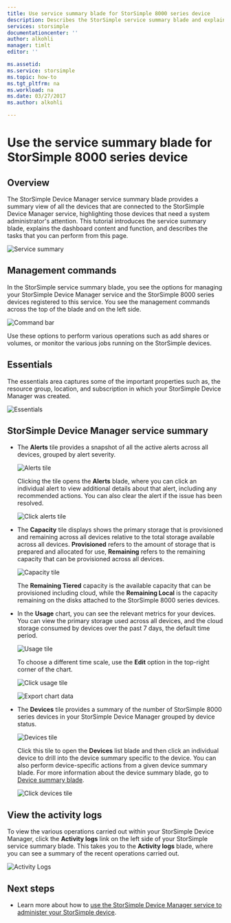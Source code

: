 ```yaml
---
title: Use service summary blade for StorSimple 8000 series device
description: Describes the StorSimple service summary blade and explains how to use it to monitor the health of your StorSimple solution.
services: storsimple
documentationcenter: ''
author: alkohli
manager: timlt
editor: ''

ms.assetid: 
ms.service: storsimple
ms.topic: how-to
ms.tgt_pltfrm: na
ms.workload: na
ms.date: 03/27/2017
ms.author: alkohli

---
```

# Use the service summary blade for StorSimple 8000 series device

## Overview

The StorSimple Device Manager service summary blade provides a summary view of all the devices that are connected to the StorSimple Device Manager service, highlighting those devices that need a system administrator's attention. This tutorial introduces the service summary blade, explains the dashboard content and function, and describes the tasks that you can perform from this page.

![Service summary](./media/storsimple-8000-service-dashboard/service-summary1.png)


## Management commands

In the StorSimple service summary blade, you see the options for managing your StorSimple Device Manager service and the StorSimple 8000 series devices registered to this service. You see the management commands across the top of the blade and on the left side.

![Command bar](./media/storsimple-8000-service-dashboard/service-summary2.png)

Use these options to perform various operations such as add shares or volumes, or monitor the various jobs running on the StorSimple devices.


## Essentials

The essentials area captures some of the important properties such as, the resource group, location, and subscription in which your StorSimple Device Manager was created.

![Essentials](./media/storsimple-8000-service-dashboard/service-summary3.png)

## StorSimple Device Manager service summary

* The **Alerts** tile provides a snapshot of all the active alerts across all devices, grouped by alert severity.

    ![Alerts tile](./media/storsimple-8000-service-dashboard/service-summary4.png)

    Clicking the tile opens the **Alerts** blade, where you can click an individual alert to view additional details about that alert, including any recommended actions. You can also clear the alert if the issue has been resolved.

    ![Click alerts tile](./media/storsimple-8000-service-dashboard/service-summary8.png)

* The **Capacity** tile displays shows the primary storage that is provisioned and remaining across all devices relative to the total storage available across all devices. **Provisioned** refers to the amount of storage that is prepared and allocated for use, **Remaining** refers to the remaining capacity that can be provisioned across all devices.

    ![Capacity tile](./media/storsimple-8000-service-dashboard/service-summary6.png)

    The **Remaining Tiered** capacity is the available capacity that can be provisioned including cloud, while the **Remaining Local** is the capacity remaining on the disks attached to the StorSimple 8000 series devices.


* In the **Usage** chart, you can see the relevant metrics for your devices. You can view the primary storage used across all devices, and the cloud storage consumed by devices over the past 7 days, the default time period. 

    ![Usage tile](./media/storsimple-8000-service-dashboard/service-summary7.png) 

    To choose a different time scale, use the **Edit** option in the top-right corner of the chart.

     ![Click usage tile](./media/storsimple-8000-service-dashboard/service-summary10.png)

     ![Export chart data](./media/storsimple-8000-service-dashboard/service-summary11.png)

* The **Devices** tile provides a summary of the number of StorSimple 8000 series devices in your StorSimple Device Manager grouped by device status. 

    ![Devices tile](./media/storsimple-8000-service-dashboard/service-summary5.png)

    Click this tile to open the **Devices** list blade and then click an individual device to drill into the device summary specific to the device. You can also perform device-specific actions from a given device summary blade. For more information about the device summary blade, go to [Device summary blade](storsimple-8000-device-dashboard.md).

    ![Click devices tile](./media/storsimple-8000-service-dashboard/service-summary9.png)

## View the activity logs

To view the various operations carried out within your StorSimple Device Manager, click the **Activity logs** link on the left side of your StorSimple service summary blade. This takes you to the **Activity logs** blade, where you can see a summary of the recent operations carried out.

![Activity Logs](./media/storsimple-8000-service-dashboard/activity-logs1.png)
## Next steps

* Learn more about how to [use the StorSimple Device Manager service to administer your StorSimple device](storsimple-8000-manager-service-administration.md).

